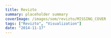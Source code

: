 ```yaml
---
title: Revizto
summary: placeholder summary
coverImage: /images/som/revizto/MISSING_COVER
tags: ["Revizto", "Visualization"]
date: "2014-11-17"
---
```

